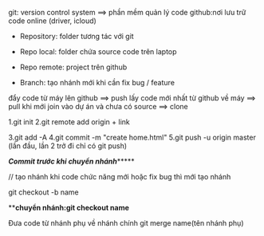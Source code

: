 git: version control system ==> phần mềm quản lý code
github:nơi lưu trữ code online (driver, icloud)


* Repository: folder tương tác với git

* Repo local: folder chứa source code trên laptop
* Repo remote: project trên github
* Branch: tạo nhánh mới khi cần fix bug / feature

đẩy code từ máy lên github ==> push
lấy code mới nhất từ github về máy ==> pull
khi mới join vào dự án và chưa có source ==> clone

<!-- KHỞI TẠO DỰ ÁN -->
1.git init
2.git remote add origin + link

<!-- ĐẨY CODE TỪ LOCAL LÊN REMOTE -->
<!-- bước cố định  -->
3.git add -A
4.git commit -m "create home.html"
5.git push -u origin master (lần đầu, lần 2 trở đi chỉ có git push)

<!-- GIT ALIAS -->
<!-- TẠO NHÁNH -->
*******Commit trước khi chuyển nhánh************

// tạo nhánh khi code chức năng mới hoặc fix bug thì mới tạo nhánh

git checkout -b name

**********chuyển nhánh:git checkout name********

<!--  -->
Đưa code từ nhánh phụ về nhánh chính
git merge name(tên nhánh phụ)


